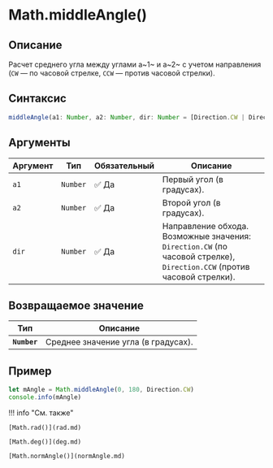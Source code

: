 # Math.middleAngle()

## Описание
Расчет среднего угла между углами a~1~ и a~2~ с учетом направления (`CW` — по часовой стрелке, `CCW` — против часовой стрелки).

## Синтаксис
```javascript
middleAngle(a1: Number, a2: Number, dir: Number = [Direction.CW | Direction.CCW]) -> Number
``` 

## Аргументы
| Аргумент | Тип    | Обязательный | Описание |
|---------|--------|--------------|----------|
| `a1`    | `Number` | ✅ Да         | Первый угол (в градусах). |
| `a2`    | `Number` | ✅ Да         | Второй угол (в градусах). |
| `dir`   | `Number` | ✅ Да         | Направление обхода. Возможные значения: `Direction.CW` (по часовой стрелке), `Direction.CCW` (против часовой стрелки). |

## Возвращаемое значение

| Тип      | Описание                                      |
|----------|-----------------------------------------------|
| **`Number`** | Среднее значение угла (в градусах). |

## Пример
``` javascript linenums="1"
let mAngle = Math.middleAngle(0, 180, Direction.CW)
console.info(mAngle)
``` 

!!! info "См. также"

    [Math.rad()](rad.md)

    [Math.deg()](deg.md)

    [Math.normAngle()](normAngle.md)

